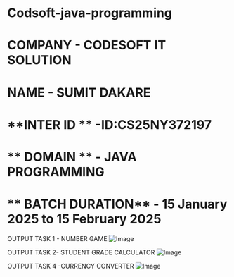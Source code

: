 # Codsoft-java-programming 

# **COMPANY** - CODESOFT IT SOLUTION

# **NAME** - SUMIT DAKARE

# **INTER ID ** -ID:CS25NY372197

# ** DOMAIN ** - JAVA PROGRAMMING

# ** BATCH DURATION** - 15 January 2025 to 15 February 2025


OUTPUT TASK 1 - NUMBER GAME 
![Image](https://github.com/user-attachments/assets/97dd8b7a-846d-4f1a-becf-64f15fb2c10b)

OUTPUT TASK 2- STUDENT GRADE CALCULATOR
![Image](https://github.com/user-attachments/assets/79c45147-006d-44df-978b-5adc105c8ac5)

OUTPUT TASK 4 -CURRENCY CONVERTER
![Image](https://github.com/user-attachments/assets/ce20f1ac-6817-44d0-8c19-2fa84630e4af)
